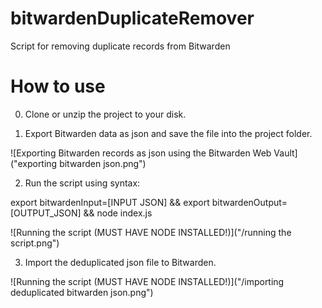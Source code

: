 # bitwardenDuplicateRemover
Script for removing duplicate records from Bitwarden

# How to use

0. Clone or unzip the project to your disk.

1. Export Bitwarden data as json and save the file into the project folder.

![Exporting Bitwarden records as json using the Bitwarden Web Vault]("exporting bitwarden json.png")

2. Run the script using syntax:

export bitwardenInput=[INPUT JSON] && export bitwardenOutput=[OUTPUT_JSON] && node index.js

![Running the script (MUST HAVE NODE INSTALLED!)]("/running the script.png")

3. Import the deduplicated json file to Bitwarden.

![Running the script (MUST HAVE NODE INSTALLED!)]("/importing deduplicated bitwarden json.png")
